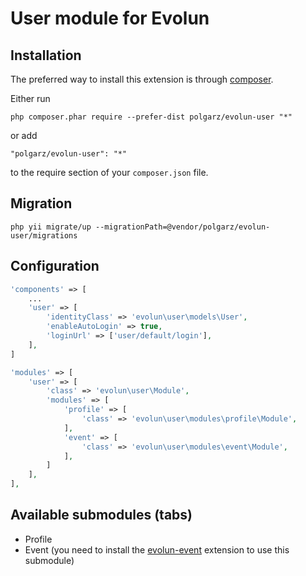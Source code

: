 User module for Evolun
=======

Installation
------------

The preferred way to install this extension is through [composer](http://getcomposer.org/download/).

Either run

```
php composer.phar require --prefer-dist polgarz/evolun-user "*"
```

or add

```
"polgarz/evolun-user": "*"
```

to the require section of your `composer.json` file.

Migration
-----
```
php yii migrate/up --migrationPath=@vendor/polgarz/evolun-user/migrations
```

Configuration
-----

```php
'components' => [
    ...
    'user' => [
        'identityClass' => 'evolun\user\models\User',
        'enableAutoLogin' => true,
        'loginUrl' => ['user/default/login'],
    ],
]
```
```php
'modules' => [
    'user' => [
        'class' => 'evolun\user\Module',
        'modules' => [
            'profile' => [
                'class' => 'evolun\user\modules\profile\Module',
            ],
            'event' => [
                'class' => 'evolun\user\modules\event\Module',
            ],
        ]
    ],
],
```

Available submodules (tabs)
-----
- Profile
- Event (you need to install the [evolun-event](https://github.com/polgarz/evolun-event) extension to use this submodule)
